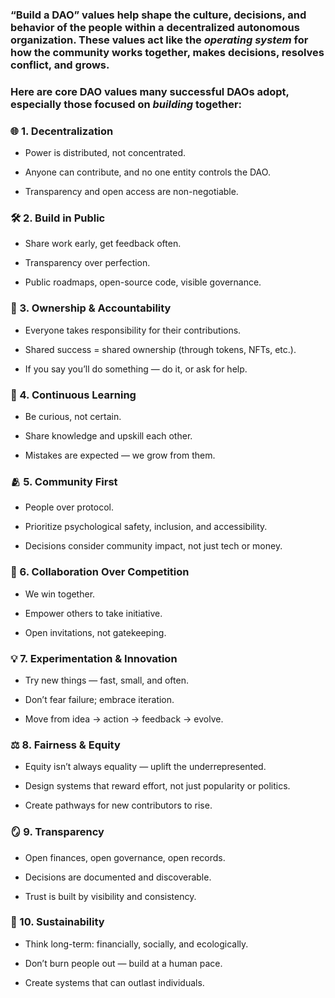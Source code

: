### **“Build a DAO” values help shape the culture, decisions, and behavior of the people within a decentralized autonomous organization. These values act like the *operating system* for how the community works together, makes decisions, resolves conflict, and grows.**

### **Here are core DAO values many successful DAOs adopt, especially those focused on *building* together:**

### 

### **🌐 1\. Decentralization**

* Power is distributed, not concentrated.

* Anyone can contribute, and no one entity controls the DAO.

* Transparency and open access are non-negotiable.

### **🛠️ 2\. Build in Public**

* Share work early, get feedback often.

* Transparency over perfection.

* Public roadmaps, open-source code, visible governance.

### **🔑 3\. Ownership & Accountability**

* Everyone takes responsibility for their contributions.

* Shared success \= shared ownership (through tokens, NFTs, etc.).

* If you say you’ll do something — do it, or ask for help.

### **🧠 4\. Continuous Learning**

* Be curious, not certain.

* Share knowledge and upskill each other.

* Mistakes are expected — we grow from them.

### **🫂 5\. Community First**

* People over protocol.

* Prioritize psychological safety, inclusion, and accessibility.

* Decisions consider community impact, not just tech or money.

### **🤝 6\. Collaboration Over Competition**

* We win together.

* Empower others to take initiative.

* Open invitations, not gatekeeping.

### **💡 7\. Experimentation & Innovation**

* Try new things — fast, small, and often.

* Don’t fear failure; embrace iteration.

* Move from idea → action → feedback → evolve.

### **⚖️ 8\. Fairness & Equity**

* Equity isn’t always equality — uplift the underrepresented.

* Design systems that reward effort, not just popularity or politics.

* Create pathways for new contributors to rise.

### **🪞 9\. Transparency**

* Open finances, open governance, open records.

* Decisions are documented and discoverable.

* Trust is built by visibility and consistency.

### **🌱 10\. Sustainability**

* Think long-term: financially, socially, and ecologically.

* Don’t burn people out — build at a human pace.

* Create systems that can outlast individuals.

